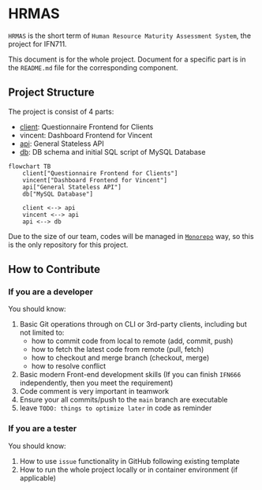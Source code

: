 # HRMAS
`HRMAS` is the short term of `Human Resource Maturity Assessment System`, the project for IFN711.

This document is for the whole project. Document for a specific part is in the `README.md` file for the corresponding component.

## Project Structure
The project is consist of 4 parts:
- [client](./client/README.md): Questionnaire Frontend for Clients
- vincent: Dashboard Frontend for Vincent
- [api](./api/README.md): General Stateless API
- [db](./db/README.md): DB schema and initial SQL script of MySQL Database

```mermaid
flowchart TB
    client["Questionnaire Frontend for Clients"]
    vincent["Dashboard Frontend for Vincent"]
    api["General Stateless API"]
    db["MySQL Database"]

    client <--> api
    vincent <--> api
    api <--> db
```

Due to the size of our team, codes will be managed in [`Monorepo`](https://en.wikipedia.org/wiki/Monorepo) way, so this is the only repository for this project.

## How to Contribute
### If you are a developer
You should know:
1. Basic Git operations through on CLI or 3rd-party clients, including but not limited to:
    - how to commit code from local to remote (add, commit, push)
    - how to fetch the latest code from remote (pull, fetch)
    - how to checkout and merge branch (checkout, merge)
    - how to resolve conflict
2. Basic modern Front-end development skills (If you can finish `IFN666` independently, then you meet the requirement)
3. Code comment is very important in teamwork
4. Ensure your all commits/push to the `main` branch are executable
5. leave `TODO: things to optimize later` in code as reminder

### If you are a tester
You should know:
1. How to use `issue` functionality in GitHub following existing template
2. How to run the whole project locally or in container environment (if applicable)
